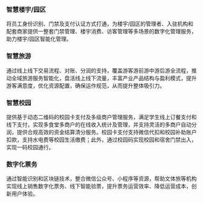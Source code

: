 ### 智慧楼宇/园区
将员工身份识别、门禁及支付认证方式打通，为楼宇/园区的管理者、入驻机构和配套商家提供一整套门禁管理、楼宇消费、访客管理等多场景的数字化管理服务，助力楼宇/园区智能化管理。

### 智慧旅游
通过线上线下交易流程、对账、分润的支持，覆盖游客游前游中游后游全流程，推动全域旅游服务智能化，盘活线上线下流量，丰富产业产品结构与盈利模式，提升游客满意度，优化资源配置，确保运作规范，从而提升整体吸引力。

### 智慧校园
提供基于动态二维码的校园卡支付及多级商户管理服务，满足学生线上订餐支付和线下支付，实现多食堂多商户的在线收入统计及管理，并支持灵活的多商户自动分润，提供合规高效的资金结算清分服务。校园卡支付支持微信代扣和校园补助账户扣款，支持水电费等校园生活缴费；此外，通过校园码实现校园和宿舍门禁出入，实现一码校园通行。

### 数字化票务
通过智能识别和区块链技术，整合微信公众号、小程序等资源，帮助文体旅等机构实现线上销售数字化票务、线下智能验票，提升票务运营效率、降低运营成本，创新用户体验。
